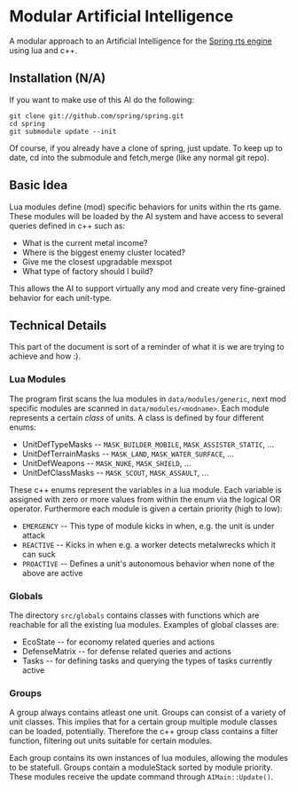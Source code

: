 Modular Artificial Intelligence
===============================

A modular approach to an Artificial Intelligence for the [Spring rts
engine](http://springrts.com) using lua and c++.

Installation (N/A)
------------------

If you want to make use of this AI do the following:

	git clone git://github.com/spring/spring.git
	cd spring
	git submodule update --init

Of course, if you already have a clone of spring, just update.  To keep up to
date, cd into the submodule and fetch,merge (like any normal git repo).

Basic Idea
----------

Lua modules define (mod) specific behaviors for units within the rts game.
These modules will be loaded by the AI system and have access to several
queries defined in c++ such as:

* What is the current metal income?
* Where is the biggest enemy cluster located?
* Give me the closest upgradable mexspot
* What type of factory should I build?

This allows the AI to support virtually any mod and create very fine-grained
behavior for each unit-type.

Technical Details
-----------------

This part of the document is sort of a reminder of what it is we are trying to
achieve and how :).

### Lua Modules

The program first scans the lua modules in `data/modules/generic`, next mod
specific modules are scanned in `data/modules/<modname>`. Each module
represents a certain _class_ of units. A class is defined by four different
enums:

* UnitDefTypeMasks -- `MASK_BUILDER_MOBILE`, `MASK_ASSISTER_STATIC`, ...
* UnitDefTerrainMasks -- `MASK_LAND`, `MASK_WATER_SURFACE`, ...
* UnitDefWeapons -- `MASK_NUKE`, `MASK_SHIELD`, ...
* UnitDefClassMasks -- `MASK_SCOUT`, `MASK_ASSAULT`, ...

These c++ enums represent the variables in a lua module. Each variable is
assigned with zero or more values from within the enum via the logical OR
operator. Furthermore each module is given a certain priority (high to low):

* `EMERGENCY` -- This type of module kicks in when, e.g. the unit is under attack
* `REACTIVE` -- Kicks in when e.g. a worker detects metalwrecks which it can suck
* `PROACTIVE` -- Defines a unit's autonomous behavior when none of the above are active


### Globals

The directory `src/globals` contains classes with functions which are reachable
for all the existing lua modules. Examples of global classes are:

* EcoState -- for economy related queries and actions
* DefenseMatrix -- for defense related queries and actions
* Tasks -- for defining tasks and querying the types of tasks currently active


### Groups

A group always contains atleast one unit. Groups can consist of a variety of
unit classes. This implies that for a certain group multiple module classes can
be loaded, potentially. Therefore the c++ group class contains a filter
function, filtering out units suitable for certain modules.

Each group contains its own instances of lua modules, allowing the modules to
be statefull. Groups contain a moduleStack sorted by module priority. These
modules receive the update command through `AIMain::Update()`.
